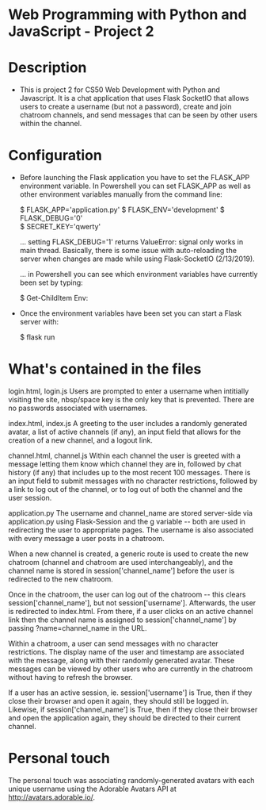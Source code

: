 # Web Programming with Python and JavaScript - Project 2

# Description
- This is project 2 for CS50 Web Development with Python and Javascript. It is a chat application that uses Flask SocketIO that allows users to create a username (but not a password), create and join chatroom channels, and send messages that can be seen by other users within the channel.

# Configuration
- Before launching the Flask application you have to set the FLASK_APP environment variable. In Powershell you can set FLASK_APP as well as other environment variables manually from the command line:

  $ FLASK_APP='application.py'
  $ FLASK_ENV='development'
  $ FLASK_DEBUG='0'   
  $ SECRET_KEY='qwerty'

  ... setting FLASK_DEBUG='1' returns ValueError: signal only works in main thread. Basically, there is some issue with auto-reloading the server when changes are made while using Flask-SocketIO (2/13/2019).

  ... in Powershell you can see which environment variables have currently been set by typing:

  $ Get-ChildItem Env:

- Once the environment variables have been set you can start a Flask server with:

  $ flask run

# What's contained in the files
login.html, login.js
Users are prompted to enter a username when intitially visiting the site, nbsp/space key is the only key that is prevented. There are no passwords associated with usernames.

index.html, index.js
A greeting to the user includes a randomly generated avatar, a list of active channels (if any), an input field that allows for the creation of a new channel, and a logout link.

channel.html, channel.js
Within each channel the user is greeted with a message letting them know which channel they are in, followed by chat history (if any) that includes up to the most recent 100 messages. There is an input field to submit messages with no character restrictions, followed by a link to log out of the channel, or to log out of both the channel and the user session.

application.py
The username and channel_name are stored server-side via application.py using Flask-Session and the g variable -- both are used in redirecting the user to appropriate pages. The username is also associated with every message a user posts in a chatroom.

When a new channel is created, a generic route is used to create the new chatroom (channel and chatroom are used interchangeably), and the channel name is stored in session['channel_name'] before the user is redirected to the new chatroom. 

Once in the chatroom, the user can log out of the chatroom -- this clears session['channel_name'], but not session['username']. Afterwards, the user is redirected to index.html. From there, if a user clicks on an active channel link then the channel name is assigned to session['channel_name'] by passing ?name=channel_name in the URL.

Within a chatroom, a user can send messages with no character restrictions. The display name of the user and timestamp are associated with the message, along with their randomly generated avatar. These messages can be viewed by other users who are currently in the chatroom without having to refresh the browser.

If a user has an active session, ie. session['username'] is True, then if they close their browser and open it again, they should still be logged in. Likewise, if session['channel_name'] is True, then if they close their browser and open the application again, they should be directed to their current channel.

# Personal touch
The personal touch was associating randomly-generated avatars with each unique username using the Adorable Avatars API at http://avatars.adorable.io/.
